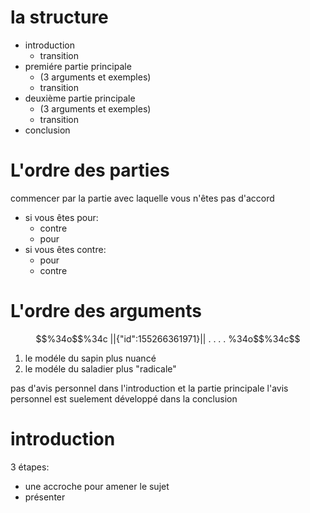 # la structure
- introduction 
	- transition
- premiére partie principale
	- (3 arguments  et exemples)
	- transition
- deuxième partie principale
	- (3 arguments et  exemples)
	- transition
- conclusion

# L'ordre des parties
commencer par  la partie avec laquelle vous n'êtes pas d'accord
- si vous êtes pour:
	- contre
	- pour
- si vous êtes contre:
	- pour
	- contre


# L'ordre des arguments
```math
%34o$$%34c
||{"id":155266361971}||


.
.
.
.

%34o$$%34c
```
1. le modéle du sapin plus nuancé
2. le modéle du saladier plus "radicale"

pas d'avis personnel dans l'introduction et la partie principale
l'avis personnel est suelement développé dans la conclusion

# introduction
3 étapes:
- une accroche pour amener le sujet 
- présenter